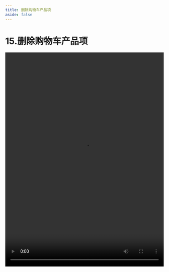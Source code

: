 ```yaml
---
title: 删除购物车产品项
aside: false
---
```


# 15.删除购物车产品项

<video autoplay src="http://qn.chinavanes.com/nodejs/module-13/15.删除购物车产品项.mp4" controls controlsList="nodownload" width="100%" height="680"/>

